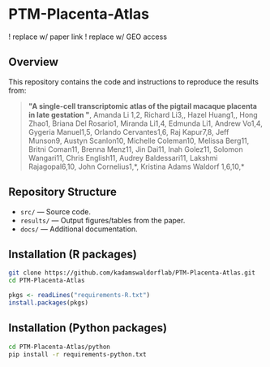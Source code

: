 # PTM-Placenta-Atlas

! replace w/ paper link
! replace w/ GEO access

## Overview
This repository contains the code and instructions to reproduce the results from:
> **"A single-cell transcriptomic atlas of the pigtail macaque placenta in late gestation "**, Amanda Li 1,2, Richard Li3,, Hazel Huang1,, Hong Zhao1, Briana Del Rosario1, Miranda Li1,4, Edmunda Li1, Andrew Vo1,4, Gygeria Manuel1,5, Orlando Cervantes1,6, Raj Kapur7,8, Jeff Munson9, Austyn Scanlon10, Michelle Coleman10, Melissa Berg11, Britni Coman11, Brenna Menz11, Jin Dai11, Inah Golez11, Solomon Wangari11, Chris English11, Audrey Baldessari11, Lakshmi Rajagopal6,10, John Cornelius1,\*, Kristina Adams Waldorf 1,6,10,\* 

## Repository Structure
- `src/` — Source code.
- `results/` — Output figures/tables from the paper.
- `docs/` — Additional documentation.

## Installation (R packages)
```bash
git clone https://github.com/kadamswaldorflab/PTM-Placenta-Atlas.git
cd PTM-Placenta-Atlas
```
```R
pkgs <- readLines("requirements-R.txt")
install.packages(pkgs)
```

## Installation (Python packages)
```bash
cd PTM-Placenta-Atlas/python
pip install -r requirements-python.txt
